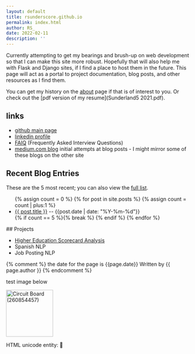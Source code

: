```yaml
---
layout: default
title: rsunderscore.github.io
permalink: index.html
author: RS_
date: 2022-02-11
description: ''
---
```



Currently attempting to get my bearings and brush-up on web development so that I can make this site more robust.  Hopefully that will also help me with Flask and Django sites, if I find a place to host them in the future.  This page will act as a portal to project documentation, blog posts, and other resources as I find them.  

You can get my history on the [about](about.html) page if that is of interest to you. Or check out the [pdf version of my resume](Sunderland5 2021.pdf).


## links
- [github main page](http://github.com/rsunderscore)
- [linkedin profile](https://www.linkedin.com/in/robert-sunderland-a072a457/)
- [FAIQ](FAIQ.html) (Frequently Asked Interview Questions)
- [medium.com blog](http://medium.com/@rsunderscore) initial attempts at blog posts - I might mirror some of these blogs on the other site

## Recent Blog Entries <a id="blog" ></a>
These are the 5 most recent; you can also view the [full list](blog.html).

<ul>
{% assign count = 0 %}
  {% for post in site.posts %}
  {% assign count = count | plus:1 %}
    <li>
      <a href="{{ post.url }}">{{ post.title }}</a>  -- <span style="text-align: right;"> {{post.date | date: "%Y-%m-%d"}} </span>
    </li>
	{% if count == 5 %}{% break %}
	{% endif %}
  {% endfor %}
</ul>
## Projects<a id='projects'></a>

- [Higher Education Scorecard Analysis](highered)
- Spanish NLP
- Job Posting NLP




{% comment %}
the date for the page is {{page.date}} 
Written by {{ page.author }} 
{% endcomment %}

test image below

<a title="Tobias Hanf, CC BY-SA 3.0 &lt;https://creativecommons.org/licenses/by-sa/3.0&gt;, via Wikimedia Commons" href="https://commons.wikimedia.org/wiki/File:Circuit_Board_(260854457).jpeg">
	<img width="128" alt="Circuit Board (260854457)" src="https://upload.wikimedia.org/wikipedia/commons/thumb/1/13/Circuit_Board_%28260854457%29.jpeg/128px-Circuit_Board_%28260854457%29.jpeg">
</a>

HTML unicode entity: &#x1F304;


